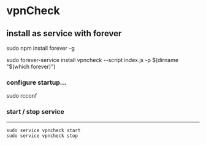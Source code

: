 # vpnCheck

## install as service with forever
sudo npm install forever -g

sudo forever-service install vpncheck --script index.js -p $(dirname "$(which forever)")
### configure startup...
sudo rcconf

### start / stop service
----------------
```shell
sudo service vpncheck start
sudo service vpncheck stop
```
